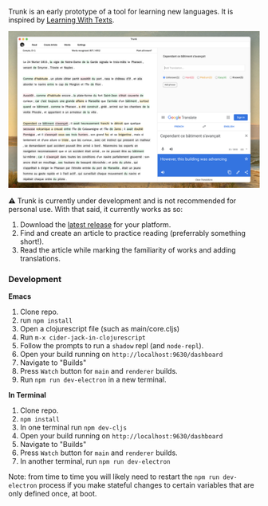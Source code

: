 Trunk is an early prototype of a tool for learning new languages. It
is inspired by [Learning With Texts](https://learningwithtexts.com/).

![](./docs/screenshots/trunk_1_phrase.png)

⚠️ Trunk is currently under development and is not recommended for personal use.
With that said, it currently works as so:

1. Download the [latest release](https://github.com/theiceshelf/trunk/releases) for your platform.
2. Find and create an article to practice reading (preferrably something short!).
3. Read the article while marking the familiarity of works and adding translations.

### Development

**Emacs**

1. Clone repo.
1. run `npm install`
1. Open a clojurescript file (such as main/core.cljs)
1. Run `m-x cider-jack-in-clojurescript`
1. Follow the prompts to run a `shadow` repl (and `node-repl`).
1. Open your build running on `http://localhost:9630/dashboard`
1. Navigate to "Builds"
1. Press `Watch` button for `main` and `renderer` builds.
1. Run `npm run dev-electron` in a new terminal.

**In Terminal**

1. Clone repo.
1. `npm install`
1. In one terminal run `npm dev-cljs`
1. Open your build running on `http://localhost:9630/dashboard`
1. Navigate to "Builds"
1. Press `Watch` button for `main` and `renderer` builds.
1. In another terminal, run `npm run dev-electron`

Note: from time to time you will likely need to restart the `npm run
dev-electron` process if you make stateful changes to certain variables that are
only defined once, at boot.
